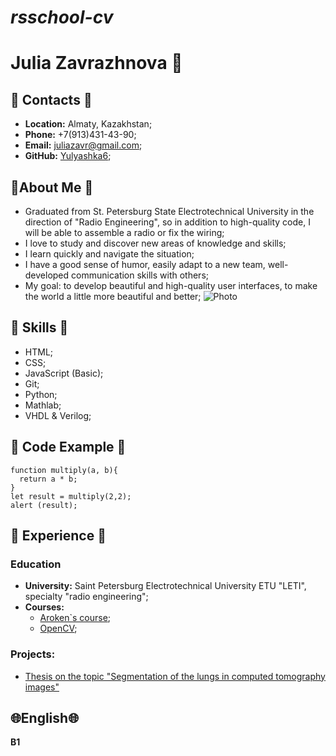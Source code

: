 # ***rsschool-cv***

# **Julia Zavrazhnova** :space_invader: 

## :bell: **Contacts** :bell:
- **Location:** Almaty, Kazakhstan;
- **Phone:** +7(913)431-43-90;
- **Email:** juliazavr@gmail.com;
- **GitHub:** [Yulyashka6](https://github.com/Yulyashka6);

## :speech_balloon:**About Me** :speech_balloon:
- Graduated from St. Petersburg State Electrotechnical University in the direction of "Radio Engineering", so in addition to high-quality code, I will be able to assemble a radio or fix the wiring;
- I love to study and discover new areas of knowledge and skills;
- I learn quickly and navigate the situation;
- I have a good sense of humor, easily adapt to a new team, well-developed communication skills with others;
- My goal: to develop beautiful and high-quality user interfaces, to make the world a little more beautiful and better;
![Photo](https://m.vk.com/mail?z=photo206323959_457272497%2Fmail1410690&act=show&peer=206323959)

## :muscle: **Skills** :muscle:
- HTML;
- CSS;
- JavaScript (Basic);
- Git;
- Python;
- Mathlab;
- VHDL & Verilog;

## :brain: **Code Example** :brain:
```
function multiply(a, b){
  return a * b;
}
let result = multiply(2,2);
alert (result);
```

## :footprints: **Experience** :footprints:
### **Education**
- **University:** Saint Petersburg Electrotechnical University ETU "LETI", specialty "radio engineering";
- **Courses:**
  - [Aroken`s course](https://www.youtube.com/watch?v=UIKyAKC0ab8&list=PLNaJj8xMY1XQgYzVhLEFD4WSKqEhj4Sx1);
  - [OpenCV](https://opencv.org/university/free-opencv-course/);
### **Projects**:
- [Thesis on the topic "Segmentation of the lungs in computed tomography images"](https://github.com/Yulyashka6/Segmentation-lung-)

## :globe_with_meridians:**English**:globe_with_meridians:
**B1**






